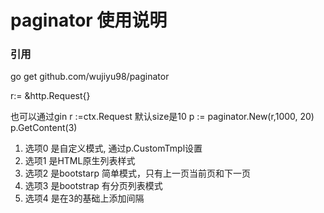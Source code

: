 # paginator 使用说明

### 引用
go get github.com/wujiyu98/paginator


r:= &http.Request{}

也可以通过gin r :=ctx.Request
默认size是10
p := paginator.New(r,1000, 20)
p.GetContent(3)

1. 选项0 是自定义模式, 通过p.CustomTmpl设置
2. 选项1 是HTML原生列表样式
3. 选项2 是bootstarp 简单模式，只有上一页当前页和下一页
4. 选项3 是bootstrap 有分页列表模式
5. 选项4 是在3的基础上添加间隔